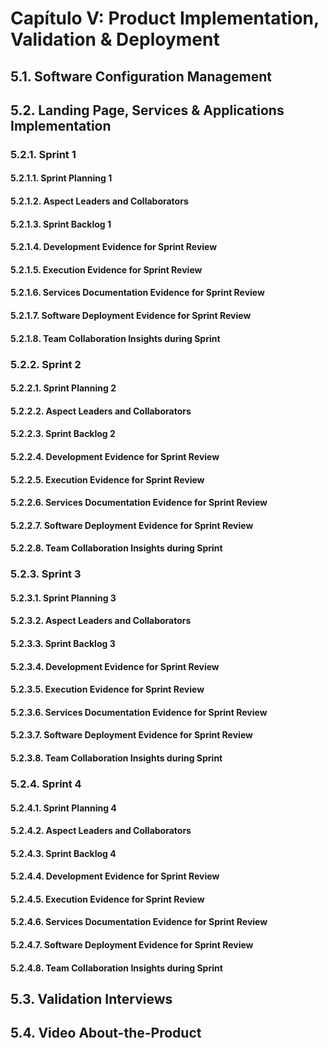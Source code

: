 # Capítulo V: Product Implementation, Validation & Deployment

## 5.1. Software Configuration Management

<div style="page-break-before: always;"></div>

## 5.2. Landing Page, Services & Applications Implementation

### 5.2.1. Sprint 1

#### 5.2.1.1. Sprint Planning 1

#### 5.2.1.2. Aspect Leaders and Collaborators

#### 5.2.1.3. Sprint Backlog 1

#### 5.2.1.4. Development Evidence for Sprint Review

#### 5.2.1.5. Execution Evidence for Sprint Review

#### 5.2.1.6. Services Documentation Evidence for Sprint Review

#### 5.2.1.7. Software Deployment Evidence for Sprint Review

#### 5.2.1.8. Team Collaboration Insights during Sprint

<div style="page-break-before: always;"></div>

### 5.2.2. Sprint 2

#### 5.2.2.1. Sprint Planning 2

#### 5.2.2.2. Aspect Leaders and Collaborators

#### 5.2.2.3. Sprint Backlog 2

#### 5.2.2.4. Development Evidence for Sprint Review

#### 5.2.2.5. Execution Evidence for Sprint Review

#### 5.2.2.6. Services Documentation Evidence for Sprint Review

#### 5.2.2.7. Software Deployment Evidence for Sprint Review

#### 5.2.2.8. Team Collaboration Insights during Sprint

<div style="page-break-before: always;"></div>

### 5.2.3. Sprint 3

#### 5.2.3.1. Sprint Planning 3

#### 5.2.3.2. Aspect Leaders and Collaborators

#### 5.2.3.3. Sprint Backlog 3

#### 5.2.3.4. Development Evidence for Sprint Review

#### 5.2.3.5. Execution Evidence for Sprint Review

#### 5.2.3.6. Services Documentation Evidence for Sprint Review

#### 5.2.3.7. Software Deployment Evidence for Sprint Review

#### 5.2.3.8. Team Collaboration Insights during Sprint

<div style="page-break-before: always;"></div>

### 5.2.4. Sprint 4

#### 5.2.4.1. Sprint Planning 4

#### 5.2.4.2. Aspect Leaders and Collaborators

#### 5.2.4.3. Sprint Backlog 4

#### 5.2.4.4. Development Evidence for Sprint Review

#### 5.2.4.5. Execution Evidence for Sprint Review

#### 5.2.4.6. Services Documentation Evidence for Sprint Review

#### 5.2.4.7. Software Deployment Evidence for Sprint Review

#### 5.2.4.8. Team Collaboration Insights during Sprint

<div style="page-break-before: always;"></div>



<div style="page-break-before: always;"></div>

## 5.3. Validation Interviews

<div style="page-break-before: always;"></div>

## 5.4. Video About-the-Product

<div style="page-break-before: always;"></div>


